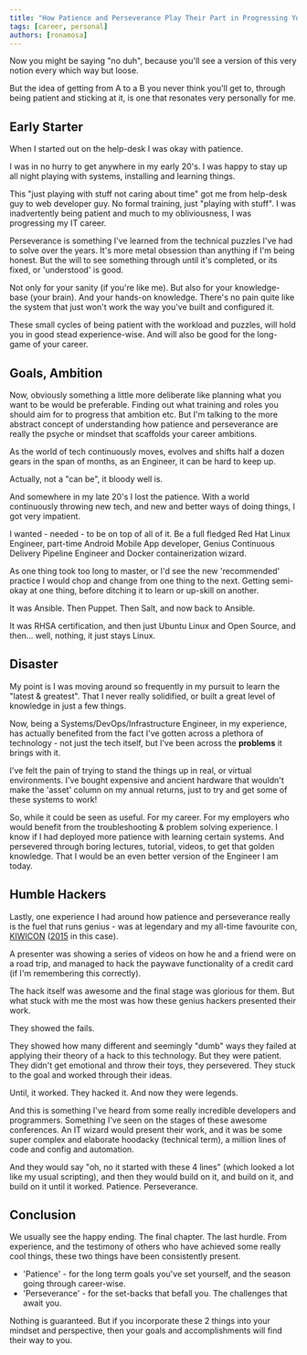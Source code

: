 ```yaml
---
title: "How Patience and Perseverance Play Their Part in Progressing Your Career."
tags: [career, personal]
authors: [ronamosa]
---
```


Now you might be saying "no duh", because you'll see a version of this very notion every which way but loose.

But the idea of getting from A to a B you never think you'll get to, through being patient and sticking at it, is one that resonates very personally for me.

<!--truncate-->

## Early Starter

When I started out on the help-desk I was okay with patience.

I was in no hurry to get anywhere in my early 20's. I was happy to stay up all night playing with systems, installing and learning things.

This "just playing with stuff not caring about time" got me from help-desk guy to web developer guy. No formal training, just "playing with stuff". I was inadvertently being patient and much to my obliviousness, I was progressing my IT career.

Perseverance is something I've learned from the technical puzzles I've had to solve over the years. It's more metal obsession than anything if I'm being honest. But the will to see something through until it's completed, or its fixed, or 'understood' is good.

Not only for your sanity (if you're like me). But also for your knowledge-base (your brain). And your hands-on knowledge. There's no pain quite like the system that just won't work the way you've built and configured it.

These small cycles of being patient with the workload and puzzles, will hold you in good stead experience-wise. And will also be good for the long-game of your career.

## Goals, Ambition

Now, obviously something a little more deliberate like planning what you want to be would be preferable. Finding out what training and roles you should aim for to progress that ambition etc. But I'm talking to the more abstract concept of understanding how patience and perseverance are really the psyche or mindset that scaffolds your career ambitions.

As the world of tech continuously moves, evolves and shifts half a dozen gears in the span of months, as an Engineer, it can be hard to keep up.

Actually, not a "can be", it bloody well is.

And somewhere in my late 20's I lost the patience. With a world continuously throwing new tech, and new and better ways of doing things, I got very impatient.

I wanted - needed - to be on top of all of it. Be a full fledged Red Hat Linux Engineer, part-time Android Mobile App developer, Genius Continuous Delivery Pipeline Engineer and Docker containerization wizard.

As one thing took too long to master, or I'd see the new 'recommended' practice I would chop and change from one thing to the next. Getting semi-okay at one thing, before ditching it to learn or up-skill on another.

It was Ansible. Then Puppet. Then Salt, and now back to Ansible.

It was RHSA certification, and then just Ubuntu Linux and Open Source, and then... well, nothing, it just stays Linux.

## Disaster

My point is I was moving around so frequently in my pursuit to learn the "latest & greatest". That I never really solidified, or built a great level of knowledge in just a few things.

Now, being a Systems/DevOps/Infrastructure Engineer, in my experience, has actually benefited from the fact I've gotten across a plethora of technology - not just the tech itself, but I've been across the **problems** it brings with it.

I've felt the pain of trying to stand the things up in real, or virtual environments. I've bought expensive and ancient hardware that wouldn't make the 'asset' column on my annual returns, just to try and get some of these systems to work!

So, while it could be seen as useful. For my career. For my employers who would benefit from the troubleshooting & problem solving experience. I know if I had deployed more patience with learning certain systems. And persevered through boring lectures, tutorial, videos, to get that golden knowledge. That I would be an even better version of the Engineer I am today.

## Humble Hackers

Lastly, one experience I had around how patience and perseverance really is the fuel that runs genius - was at legendary and my all-time favourite con, [KIWICON](https://www.kiwicon.org/) ([2015](http://2015.kiwicon.org/) in this case).

A presenter was showing a series of videos on how he and a friend were on a road trip, and managed to hack the paywave functionality of a credit card (if I'm remembering this correctly).

The hack itself was awesome and the final stage was glorious for them. But what stuck with me the most was how these genius hackers presented their work.

They showed the fails.

They showed how many different and seemingly "dumb" ways they failed at applying their theory of a hack to this technology. But they were patient. They didn't get emotional and throw their toys, they persevered. They stuck to the goal and worked through their ideas.

Until, it worked. They hacked it. And now they were legends.

And this is something I've heard from some really incredible developers and programmers. Something I've seen on the stages of these awesome conferences. An IT wizard would present their work, and it was be some super complex and elaborate hoodacky (technical term), a million lines of code and config and automation.

And they would say "oh, no it started with these 4 lines" (which looked a lot like my usual scripting), and then they would build on it, and build on it, and build on it until it worked. Patience. Perseverance.

## Conclusion

We usually see the happy ending. The final chapter. The last hurdle. From experience, and the testimony of others who have achieved some really cool things, these two things have been consistently present.

* 'Patience' - for the long term goals you've set yourself, and the season going through career-wise.
* 'Perseverance' - for the set-backs that befall you. The challenges that await you.

Nothing is guaranteed. But if you incorporate these 2 things into your mindset and perspective, then your goals and accomplishments will find their way to you.
